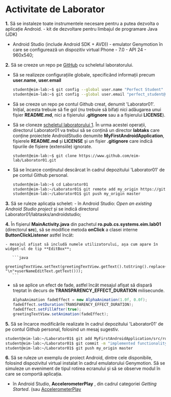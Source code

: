 # Activitate de Laborator 

**1.** Să se instaleze toate instrumentele necesare pentru a putea dezvolta o aplicație Android.
    - kit de dezvoltare pentru limbajul de programare Java (JDK)
   - Android Studio (include Android SDK + AVD))
    - emulator Genymotion în care se configurează un dispozitiv virtual Phone - 7.0 - API 24 - 960x540;

**2.** Să se creeze un repo pe [GitHub](http://www.github.com) cu scheletul laboratorului.

  - Să se realizeze configurațiile globale, specificând informații precum **user.name**, **user.email**
    ```Bash
    student@eim-lab:~$ git config --global user.name "Perfect Student"
    student@eim-lab:~$ git config --global user.email "perfect_student@cti.pub.ro"
    ```

  - Să se creeze un repo pe contul Github creat, denumit 'Laborator01'. Inițial, acesta trebuie să fie gol (nu trebuie să bifați nici adăugarea unui fișier **README.md**, nici a fișierului **.gitignore** sau a a fișierului **LICENSE**).

 - Să se cloneze 
[scheletul laboratorului 1](https://www.github.com/eim-lab/Laborator01).
În urma acestei operații, directorul Laborator01 va trebui să se conțină un
director **labtaks** care conține proiectele AndroidStudio denumite
**MyFirstAndroidApplication**, fișierele **README.md** și **LICENSE** și un
fișier **.gitignore** care indică tipurile de fișiere (extensiile) ignorate.
    ```
    student@eim-lab:~$ git clone https://www.github.com/eim-lab/Laborator01.git
    ```

 - Să se încarce conținutul descărcat în cadrul depozitului 'Laborator01' de pe contul Github personal.
    ```Bash
    student@eim-lab:~$ cd Laborator01
    student@eim-lab:~/Laborator01$ git remote add my_origin https://github.com/perfectstudent/Laborator01
    student@eim-lab:~/Laborator01$ git push my_origin master
    ```

**3.** Să se ruleze aplicația schelet:
    - în Android Studio: *Open an existing Android Studio project* și se indică directorul Laborator01/labtasks/androidstudio;
  
**4.** În fișierul **MainActivity.java** din pachetul **ro.pub.cs.systems.eim.lab01**
(directorul **src**), să se modifice metoda **onClick** a clasei interne
**ButtonClickListener** astfel încât:

    - mesajul afișat să includă numele utilizatorului, așa cum apare în widget-ul de tip **EditBox**;

       ```java
       greetingTextView.setText(greetingTextView.getText().toString().replace("xxx", "\n"+userNameEditText.getText()));
       ```
   - să se aplice un efect de fade, astfel încât mesajul afișat să dispară treptat în decurs de **TRANSPARENCY_EFFECT_DURATION** milisecunde.

      ```java
      AlphaAnimation fadeEffect = new AlphaAnimation(1.0f, 0.0f);
      fadeEffect.setDuration(TRANSPARENCY_EFFECT_DURATION);
      fadeEffect.setFillAfter(true);
      greetingTextView.setAnimation(fadeEffect);
      ```

**5.** Să se încarce modificările realizate în cadrul depozitului 'Laborator01' de pe contul Github personal, folosind un mesaj sugestiv.

   ```bash
   student@eim-lab:~/Laborator01$ git add MyFirstAndroidApplication/src/ro/pub/cs/systems/eim/lab01.MainActivity.java
   student@eim-lab:~/Laborator01$ git commit -m "implemented functionality for customized message and fade effect"
   student@eim-lab:~/Laborator01$ git push my_origin master
   ```

**6.** Să se ruleze un exemplu de proiect Android, dintre cele disponibile, folosind dispozivitul virtual instalat în cadrul emulatorului Genymotion. Să se simuleze un eveniment de tipul rotirea ecranului și să se observe modul în care se comportă aplicația.
  - în Android Studio, **AccelerometerPlay** , din cadrul categoriei *Getting Started*. (sau [AccelerometerPlay](https://github.com/googlearchive/android-AccelerometerPlay)
